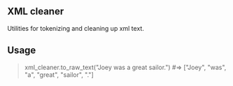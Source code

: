 XML cleaner
-----------

Utilities for tokenizing and cleaning up xml text.

Usage
-----

> xml_cleaner.to_raw_text("Joey was a great sailor.")
#=> ["Joey", "was", "a", "great", "sailor", "."]
